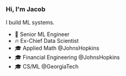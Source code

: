 ### Hi, I'm Jacob

I build ML systems.

- 🏥  Senior ML Engineer
- 🔥   Ex-Chief Data Scientist
- 🎓  Applied Math @JohnsHopkins
- 🎓  Financial Engineering @JohnsHopkins
- 🎓  CS/ML @GeorgiaTech

<!--
**jacobweiss2305/jacobweiss2305** is a ✨ _special_ ✨ repository because its `README.md` (this file) appears on your GitHub profile.

Here are some ideas to get you started:

- 🔭 I’m currently working on ...
- 🌱 I’m currently learning ...
- 👯 I’m looking to collaborate on ...
- 🤔 I’m looking for help with ...
- 💬 Ask me about ...
- 📫 How to reach me: ...
- 😄 Pronouns: ...
- ⚡ Fun fact: ...
-->
